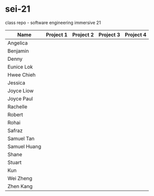 # sei-21

class repo - software engineering immersive 21

| Name | Project 1 | Project 2 | Project 3 | Project 4 |
| ---- | --------- |---------- | --------- | --------- |
|Angelica|
|Benjamin|
|Denny|
|Eunice Lok|
|Hwee Chieh|
|Jessica|
|Joyce Liow|
|Joyce Paul|
|Rachelle|
|Robert|
|Rohai|
|Safraz|
|Samuel Tan|
|Samuel Huang|
|Shane|
|Stuart|
|Kun|
|Wei Zheng|
|Zhen Kang|
